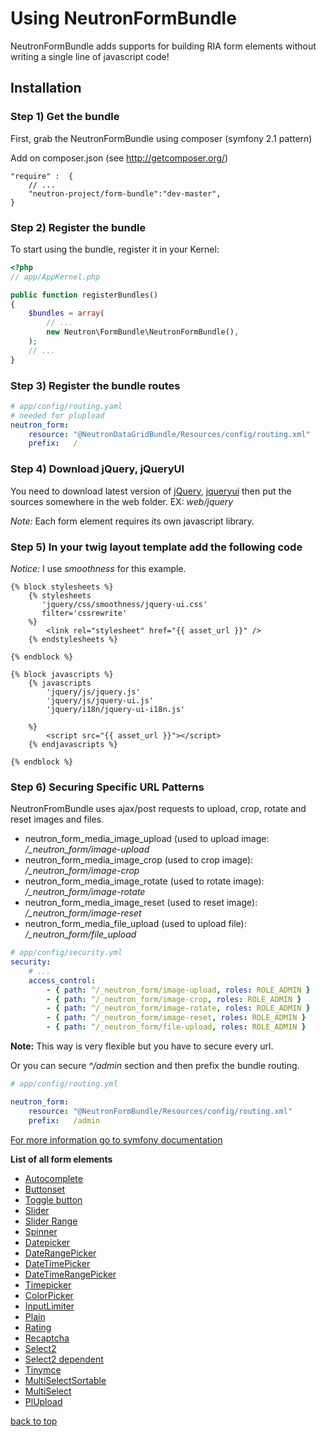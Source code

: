 Using NeutronFormBundle
===========================
<a name="top"></a>
NeutronFormBundle adds supports for building RIA form elements without writing a single line of javascript code!

<a name="installation"></a>

## Installation

### Step 1) Get the bundle

First, grab the  NeutronFormBundle using composer (symfony 2.1 pattern)

Add on composer.json (see http://getcomposer.org/)

    "require" :  {
        // ...
        "neutron-project/form-bundle":"dev-master",
    }

### Step 2) Register the bundle

To start using the bundle, register it in your Kernel:

``` php
<?php
// app/AppKernel.php

public function registerBundles()
{
    $bundles = array(
        // ...
        new Neutron\FormBundle\NeutronFormBundle(),
    );
    // ...
}
```
### Step 3) Register the bundle routes

``` yaml
# app/config/routing.yaml
# needed for plupload
neutron_form:
    resource: "@NeutronDataGridBundle/Resources/config/routing.xml"
    prefix:   / 
```

### Step 4) Download jQuery, jQueryUI 

You need to download latest version of [jQuery](http://jquery.com/), [jqueryui](http://jqueryui.com/) 
then put the sources somewhere in the web folder. EX: *web/jquery*

*Note:* Each form element requires its own javascript library.


### Step 5) In your twig layout template add the following code

*Notice:* I use *smoothness* for this example.

``` jinja
{% block stylesheets %}           
    {% stylesheets
       'jquery/css/smoothness/jquery-ui.css' 
       filter='cssrewrite'
	%}
        <link rel="stylesheet" href="{{ asset_url }}" />
    {% endstylesheets %}

{% endblock %}

{% block javascripts %}
    {% javascripts
        'jquery/js/jquery.js'
        'jquery/js/jquery-ui.js'
        'jquery/i18n/jquery-ui-i18n.js'
                                                                                                              
	%}
        <script src="{{ asset_url }}"></script>
    {% endjavascripts %}

{% endblock %}
```

### Step 6) Securing Specific URL Patterns

NeutronFromBundle uses ajax/post requests to upload, crop, rotate and reset images and files.

- neutron_form_media_image_upload (used to upload image: */_neutron_form/image-upload*  
- neutron_form_media_image_crop (used to crop image): */_neutron_form/image-crop* 
- neutron_form_media_image_rotate (used to rotate image): */_neutron_form/image-rotate* 
- neutron_form_media_image_reset (used to reset image): */_neutron_form/image-reset* 
- neutron_form_media_file_upload (used to upload file): */_neutron_form/file_upload* 

``` yaml
# app/config/security.yml
security:
    # ...
    access_control:
        - { path: ^/_neutron_form/image-upload, roles: ROLE_ADMIN }
        - { path: ^/_neutron_form/image-crop, roles: ROLE_ADMIN }
        - { path: ^/_neutron_form/image-rotate, roles: ROLE_ADMIN }
        - { path: ^/_neutron_form/image-reset, roles: ROLE_ADMIN }
        - { path: ^/_neutron_form/file-upload, roles: ROLE_ADMIN }
```

**Note:** This way is very flexible but you have to secure every url.

Or you can secure *^/admin* section and then prefix the bundle routing.

``` yaml
# app/config/routing.yml

neutron_form:
    resource: "@NeutronFormBundle/Resources/config/routing.xml"
    prefix:   /admin

```
[For more information go to symfony documentation](http://symfony.com/doc/current/book/security.html#securing-specific-url-patterns)


**List of all form elements**

* [Autocomplete](autocomple.md)
* [Buttonset](autocomple.md)
* [Toggle button](toggle_button.md)
* [Slider](slider.md)
* [Slider Range](slider_range.md)
* [Spinner](spinner.md)
* [Datepicker](datepicker.md)
* [DateRangePicker](daterangepicker.md)
* [DateTimePicker](datetimepicker.md)
* [DateTimeRangePicker](datetimerangepicker.md)
* [Timepicker](timepicker.md)
* [ColorPicker](colorpicker.md)
* [InputLimiter](inputlimiter.md)
* [Plain](plain.md)
* [Rating](rating.md)
* [Recaptcha](recaptcha.md)
* [Select2](select2.md)
* [Select2 dependent](select2_dependent.md)
* [Tinymce](tinymce.md)
* [MultiSelectSortable](multi_select_sortable.md)
* [MultiSelect](multi_select.md)
* [PlUpload](multi_plupload.md)

[back to top](#top)